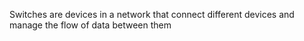 Switches are devices in a network that connect different devices and manage the flow of data between them